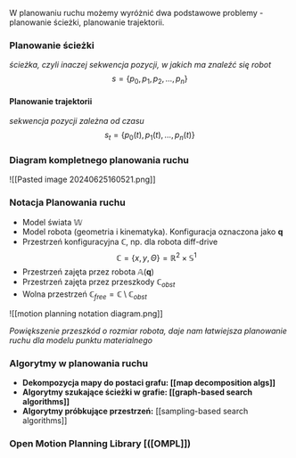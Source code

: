 W planowaniu ruchu możemy wyróżnić dwa podstawowe problemy - planowanie ścieżki, planowanie trajektorii.
### Planowanie ścieżki
*ścieżka, czyli inaczej sekwencja pozycji, w jakich ma znaleźć się robot*
$$
s = \left\{p_0, p_1, p_2, \dots, p_n \right\}
$$
#### Planowanie trajektorii
*sekwencja pozycji zależna od czasu*
$$
s_t = \left\{p_0(t), p_1(t), \dots, p_n(t)\right\}
$$
### Diagram kompletnego planowania ruchu
![[Pasted image 20240625160521.png]]
### Notacja Planowania ruchu
- Model świata $\mathbb{W}$
- Model robota (geometria i kinematyka). Konfiguracja oznaczona jako $\mathbf{q}$
- Przestrzeń konfiguracyjna $\mathbb{C}$, np. dla robota diff-drive
$$
\mathbb{C} = \left\{x, y, \Theta \right\} = \mathbb{R}^2 \times \mathbb{S}^1
$$
- Przestrzeń zajęta przez robota $\mathbb{A}(\mathbf{q})$
- Przestrzeń zajęta przez przeszkody $\mathbb{C}_{obst}$
- Wolna przestrzeń $\mathbb{C}_{free} = \mathbb{C} \setminus \mathbb{C}_{obst}$

 ![[motion planning notation diagram.png]]

*Powiększenie przeszkód o rozmiar robota, daje nam łatwiejsza planowanie ruchu dla modelu punktu materialnego*

### Algorytmy  w planowania ruchu
- **Dekompozycja mapy do postaci grafu: [[map decomposition algs]]**
- **Algorytmy szukające ścieżki w grafie:  [[graph-based search algorithms]]**
- **Algorytmy próbkujące przestrzeń:** [[sampling-based search algorithms]]
### Open Motion Planning Library [([OMPL]])

